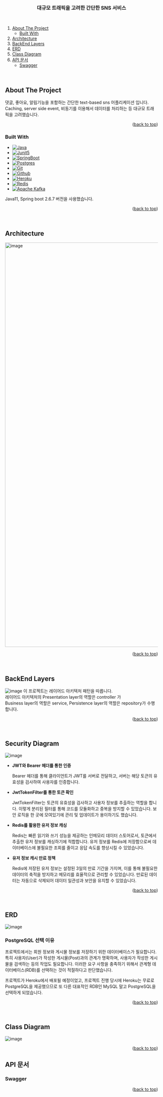 <a name="readme-top"></a>


<!-- PROJECT LOGO -->
<br />
<div align="center">
  <h3 align="center">대규모 트래픽을 고려한 간단한 SNS 서비스</h3>

  <p align="center">
<!--     <a href="https://github.com/othneildrew/Best-README-Template">View Demo</a> -->
  </p>
</div>

<br/>

<!-- TABLE OF CONTENTS -->
  <ol>
    <li>
      <a href="#about-the-project">About The Project</a>
      <ul>
        <li><a href="#built-with">Built With</a></li>
      </ul>
    </li>
    <li>
      <a href="#architecture">Architecture</a>
    </li>
    <li>
      <a href="#backend-layers">BackEnd Layers</a>
    </li>
    <li>
      <a href="#erd">ERD</a>
    </li>
    <li>
      <a href="#class-diagram">Class Diagram</a>
    </li>
     <li>
      <a href="#api-문서">API 문서</a>
       <ul>
        <li><a href="#swagger">Swagger</a></li>
      </ul>
    </li>
  </ol>

&nbsp;
&nbsp;
&nbsp;
&nbsp;


<!-- ABOUT THE PROJECT -->
## About The Project

댓글, 좋아요, 알림기능을 포함하는 간단한 text-based sns 어플리케이션 입니다. Caching, server side event, 비동기를 이용해서 데이터를 처리하는 등 대규모 트래픽을 고려했습니다.  

<p align="right">(<a href="#readme-top">back to top</a>)</p>



### Built With
* [![Java][Java]][Java-url]
* [![Junit5][Junit5]][Junit5-url]
* [![SpringBoot][SpringBoot]][SpringBoot-url]
* [![Postgres][Postgres]][Postgres-url]
* [![Git][Git]][Git-url]
* [![Github][Github]][Github-url]
* [![Heroku][Heroku]][Heroku-url]
* [![Redis][Redis]][Redis-url]
* [![Apache Kafka][Kafka]][Kafka-url]

Java11, Spring boot 2.6.7 버전을 사용했습니다.

<p align="right">(<a href="#readme-top">back to top</a>)</p>

[Kafka]: https://img.shields.io/badge/Apache%20Kafka-000?style=for-the-badge&logo=apachekafka
[Kafka-url]: https://kafka.apache.org/
[Java]: https://img.shields.io/badge/java-%23ED8B00.svg?style=for-the-badge&logo=openjdk&logoColor=white
[Java-url]: https://devdocs.io/openjdk~11/
[SpringBoot]: https://img.shields.io/badge/springboot-6DB33F?style=for-the-badge&logo=springboot&logoColor=white
[SpringBoot-url]: https://docs.spring.io/spring-boot/docs/current/reference/htmlsingle/#legal
[Postgres]: https://img.shields.io/badge/postgres-%23316192.svg?style=for-the-badge&logo=postgresql&logoColor=white
[Postgres-url]: https://www.postgresql.org/
[Heroku]: https://img.shields.io/badge/heroku-%23430098.svg?style=for-the-badge&logo=heroku&logoColor=white
[Heroku-url]: https://devcenter.heroku.com/
[Junit5]: https://img.shields.io/badge/Junit5-25A162?style=for-the-badge&logo=junit5&logoColor=white
[Junit5-url]: https://junit.org/junit5/
[Redis]: https://img.shields.io/badge/redis-%23DD0031.svg?style=for-the-badge&logo=redis&logoColor=white
[Redis-url]: https://redis.com/
[Git]: https://img.shields.io/badge/git-%23F05033.svg?style=for-the-badge&logo=git&logoColor=white
[Git-url]: https://git-scm.com/
[Github]: https://img.shields.io/badge/github-%23121011.svg?style=for-the-badge&logo=github&logoColor=white
[Github-url]: https://docs.github.com/en

&nbsp;
&nbsp;
&nbsp;
&nbsp;

## Architecture
<img width="1329" alt="image" src="https://github.com/solpinetree/simple-sns-service/assets/83967710/2b14c817-2703-4830-96ac-b38b389d637f">


<p align="right">(<a href="#readme-top">back to top</a>)</p>

&nbsp;
&nbsp;
&nbsp;
&nbsp;

## BackEnd Layers
![image](https://github.com/solpinetree/simple-sns-service/assets/83967710/c158e364-8a0b-4bda-b79c-218f4378224e)
이 프로젝트는 레이어드 아키텍처 패턴을 따릅니다. <br>
레이어드 아키텍처의 Presentation layer의 역할은 controller 가 <br>
Business layer의 역할은 service, Persistence layer의 역할은 repository가 수행합니다. <br>

<p align="right">(<a href="#readme-top">back to top</a>)</p>

&nbsp;
&nbsp;
&nbsp;
&nbsp;

## Security Diagram
![image](https://github.com/solpinetree/simple-sns-service/assets/83967710/63dba5cc-bcf1-496e-89e7-db94f3025b3b)

- **JWT와 Bearer 헤더를 통한 인증**

   Bearer 헤더를 통해 클라이언트가 JWT를 서버로 전달하고, 서버는 해당 토큰의 유효성을 검사하여 사용자를 인증합니다. 

- **JwtTokenFilter를 통한 토큰 확인**

  JwtTokenFilter는 토큰의 유효성을 검사하고 사용자 정보를 추출하는 역할을 합니다. 이렇게 분리된 필터를 통해 코드를 모듈화하고 중복을 방지할 수 있었습니다. 보안 로직을 한 곳에 모여있기에 관리 및 업데이트가 용이하기도 했습니다.

- **Redis를 활용한 유저 정보 캐싱**

  Redis는 빠른 읽기와 쓰기 성능을 제공하는 인메모리 데이터 스토어로서, 토큰에서 추출한 유저 정보를 캐싱하기에 적합합니다. 유저 정보를 Redis에 저장함으로써 데이터베이스에 불필요한 조회를 줄이고 응답 속도를 향상시킬 수 있었습니다. 

- **유저 정보 캐시 만료 정책**

  Redis에 저장된 유저 정보는 설정된 3일의 만료 기간을 가지며, 이를 통해 불필요한 데이터의 축적을 방지하고 메모리를 효율적으로 관리할 수 있었습니다. 만료된 데이터는 자동으로 삭제되어 데이터 일관성과 보안을 유지할 수 있었습니다.

<p align="right">(<a href="#readme-top">back to top</a>)</p>

&nbsp;
&nbsp;
&nbsp;
&nbsp;

## ERD


![image](https://github.com/solpinetree/simple-sns-service/assets/83967710/045f940f-9cd8-4550-aaec-4718702e283f)

### PostgreSQL 선택 이유
프로젝트에서는 회원 정보와 게시물 정보를 저장하기 위한 데이터베이스가 필요합니다. 특히 사용자(User)가 작성한 게시물(Post)과의 관계가 명확하며, 사용자가 작성한 게시물을 검색하는 등의 작업도 필요합니다. 이러한 요구 사항을 충족하기 위해서 관계형 데이터베이스(RDB)를 선택하는 것이 적절하다고 판단했습니다. <br>

프로젝트가 Heroku에서 배포될 예정이었고, 프로젝트 진행 당시에 Heroku는 무료로 PostgreSQL을 제공했으므로 또 다른 대표적인 RDB인 MySQL 말고 PostgreSQL을 선택하게 되었습니다.

<p align="right">(<a href="#readme-top">back to top</a>)</p>

&nbsp;
&nbsp;
&nbsp;
&nbsp;

## Class Diagram
![image](https://github.com/solpinetree/simple-sns-service/assets/83967710/7c8aaf16-3544-4b4c-b800-e97732ce0c93)

<p align="right">(<a href="#readme-top">back to top</a>)</p>

## API 문서
### Swagger

<p align="right">(<a href="#readme-top">back to top</a>)</p>

&nbsp;
&nbsp;
&nbsp;
&nbsp;


